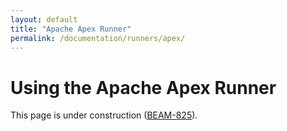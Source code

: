 ```yaml
---
layout: default
title: "Apache Apex Runner"
permalink: /documentation/runners/apex/
---
```

# Using the Apache Apex Runner

This page is under construction ([BEAM-825](https://issues.apache.org/jira/browse/BEAM-825)).

